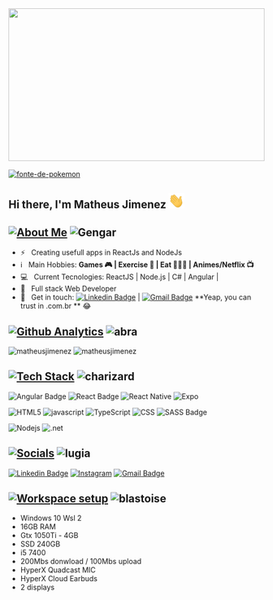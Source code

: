 <img width="100%" height="300px" src="https://staticdelivery.nexusmods.com/images/1151/6050893-1472831060.gif">


<a href="https://fontmeme.com/pt/fonte-de-pokemon/"><img src="https://fontmeme.com/permalink/211030/bbe1fa7547a15b9a1626c7f4dca57119.png" alt="fonte-de-pokemon" border="0"></a>

## Hi there, I'm Matheus Jimenez <img src="/assets/waving.gif" height="30px" alt="Hi there" />

## [![About Me](https://fontmeme.com/permalink/211030/80325692b5d103a0529077ecafa88e1a.png)](https://fontmeme.com/pt/fonte-de-pokemon/) ![Gengar](https://img.pokemondb.net/sprites/black-white/anim/normal/gengar.gif)
- :zap: &nbsp; Creating usefull apps in ReactJs and NodeJs 
- ℹ &nbsp; Main Hobbies: **Games 🎮 | Exercise 🏃 | Eat 🍝🍖🍣 | Animes/Netflix 📺**
- :computer: &nbsp; Current Tecnologies: ReactJS | Node.js | C# | Angular |
- 💬  &nbsp; Full stack Web Developer
- :email: &nbsp; Get in touch: [![Linkedin Badge](https://img.shields.io/badge/-MatheusJimenezFalzetta-blue?style=flat-square&logo=Linkedin&logoColor=white&link=https://www.linkedin.com/in/matheus-jimenez-falzetta-55b09117b/)](https://www.linkedin.com/in/matheus-jimenez-falzetta-55b09117b/) 
| 
[![Gmail Badge](https://img.shields.io/badge/-matheus.jimenez@hotmail.com.br-c14438?style=flat-square&logo=Gmail&logoColor=white&link=mailto:matheus.jimenez@hotmail.com.br)](mailto:matheus.jimenez@hotmail.com.br) **Yeap, you can trust in .com.br ** :joy:


## [![Github Analytics](https://fontmeme.com/permalink/211027/be6fb00c112c4f841169e0e77ea27a3a.png)](https://fontmeme.com/pt/fonte-de-pokemon/) ![abra](https://img.pokemondb.net/sprites/black-white/anim/normal/abra.gif)
<p align="left">
  <img height="160em" src="https://github-readme-stats.vercel.app/api?username=matheusjimenez&show_icons=true&theme=slateorange&title_color=f34213&text_color=0c0c0c&icon_color=0c0c0c&locale=en&hide_border=true&bg_color=bbb8b2" alt="matheusjimenez" />
  <img height="160em" src="https://github-readme-stats.vercel.app/api/top-langs?username=matheusjimenez&show_icons=true&theme=slateorange&title_color=f34213&text_color=0c0c0c&icon_color=0c0c0c&layout=compact&hide_border=true&bg_color=bbb8b2" alt="matheusjimenez" />
</p>

## [![Tech Stack](https://fontmeme.com/permalink/211027/50b50884f8ad587c57f541cd88670895.png)](https://fontmeme.com/pt/fonte-de-pokemon/) ![charizard](https://img.pokemondb.net/sprites/black-white/anim/normal/charizard.gif)
![Angular Badge](https://img.shields.io/badge/Angular-20232A?style=for-the-badge&logo=angular&logoColor=61DAFB)
![React Badge](https://img.shields.io/badge/React-20232A?style=for-the-badge&logo=react&logoColor=61DAFB)
![React Native](https://img.shields.io/badge/React_Native-20232A?style=for-the-badge&logo=react&logoColor=61DAFB)
![Expo](https://img.shields.io/badge/Expo-1B1F23?style=for-the-badge&logo=expo&logoColor=white)

![HTML5](https://img.shields.io/badge/HTML5-E34F26?style=for-the-badge&logo=html5&logoColor=white)
![javascript](https://img.shields.io/badge/JavaScript-323330?style=for-the-badge&logo=javascript&logoColor=F7DF1E)
![TypeScript](https://img.shields.io/badge/TypeScript-007ACC?style=for-the-badge&logo=typescript&logoColor=white)
![CSS](https://img.shields.io/badge/CSS-121214?style=for-the-badge&logo=css3&logoColor=blue)
![SASS Badge](https://img.shields.io/badge/Sass-CC6699?style=for-the-badge&logo=sass&logoColor=white)

![Nodejs](https://img.shields.io/badge/Node.js-339933?style=for-the-badge&logo=nodedotjs&logoColor=white)
![.net](https://img.shields.io/badge/.NET-purple?style=for-the-badge&logo=csharp&logoColor=white)

## [![Socials](https://fontmeme.com/permalink/211027/79dbaf06524adc6d95cc6e4e17cbf777.png)](https://fontmeme.com/pt/fonte-de-pokemon/) ![lugia](https://img.pokemondb.net/sprites/black-white/anim/normal/lugia.gif)
 [![Linkedin Badge](https://img.shields.io/badge/-Linkedin-121214?style=flat&logo=linkedin&logoColor=1572B6)](https://www.linkedin.com/in/matheus-jimenez-falzetta-55b09117b/)
  <a href="https://www.instagram.com/matheusjimenez/" target="_blank"><img src="https://img.shields.io/badge/-Instagram-121214?style=flat&logo=instagram" alt="Instagram"></a>
[![Gmail Badge](https://img.shields.io/badge/-matheus.jimenez@hotmail.com.br-121214?style=flat-square&logo=Gmail&logoColor=1572B6&link=mailto:matheus.jimenez@hotmail.com.br)](mailto:matheus.jimenez@hotmail.com.br)

## [![Workspace setup](https://fontmeme.com/permalink/211030/27ee570a55dfb46674be71c7a03412db.png)](https://fontmeme.com/pt/fonte-de-pokemon/) ![blastoise](https://img.pokemondb.net/sprites/black-white/anim/normal/blastoise.gif)

- Windows 10 Wsl 2
- 16GB RAM
- Gtx 1050Ti - 4GB
- SSD 240GB
- i5 7400
- 200Mbs donwload / 100Mbs upload
- HyperX Quadcast MIC
- HyperX Cloud Earbuds
- 2 displays
